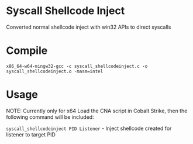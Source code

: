# Syscall Shellcode Inject

Converted normal shellcode inject with win32 APIs to direct syscalls


# Compile
`x86_64-w64-mingw32-gcc -c syscall_shellcodeinject.c -o syscall_shellcodeinject.o -masm=intel`

# Usage

NOTE: Currently only for x64
Load the CNA script in Cobalt Strike, then the following command will be included:

`syscall_shellcodeinject PID Listener` - Inject shellcode created for listener to target PID
